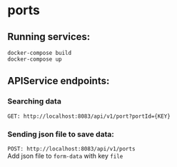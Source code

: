 # ports

## Running services: 
```
docker-compose build
docker-compose up
```

## APIService endpoints:
### Searching data 
`GET: http://localhost:8083/api/v1/port?portId={KEY}`


### Sending json file to save data: 
`POST: http://localhost:8083/api/v1/ports` \
Add json file to `form-data` with key `file`
